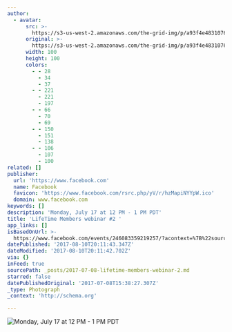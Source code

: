 ```yaml
---
author:
  - avatar:
      src: >-
        https://s3-us-west-2.amazonaws.com/the-grid-img/p/a93f4e483107655bb5a816ffba16243ed195e641.png
      original: >-
        https://s3-us-west-2.amazonaws.com/the-grid-img/p/a93f4e483107655bb5a816ffba16243ed195e641.png
      width: 100
      height: 100
      colors:
        - - 28
          - 34
          - 37
        - - 221
          - 221
          - 197
        - - 66
          - 70
          - 69
        - - 150
          - 151
          - 138
        - - 106
          - 107
          - 100
related: []
publisher:
  url: 'https://www.facebook.com'
  name: Facebook
  favicon: 'https://www.facebook.com/rsrc.php/yV/r/hzMapiNYYpW.ico'
  domain: www.facebook.com
keywords: []
description: 'Monday, July 17 at 12 PM - 1 PM PDT'
title: 'LifeTime Members webinar #2 '
app_links: []
isBasedOnUrl: >-
  https://www.facebook.com/events/246083359219257/?acontext=%7B%22source%22%3A5%2C%22page_id_source%22%3A483440371846159%2C%22action_history%22%3A[%7B%22surface%22%3A%22page%22%2C%22mechanism%22%3A%22main_list%22%2C%22extra_data%22%3A%22%7B%5C%22page_id%5C%22%3A483440371846159%2C%5C%22tour_id%5C%22%3Anull%7D%22%7D]%2C%22has_source%22%3Atrue%7D
datePublished: '2017-08-10T20:11:43.347Z'
dateModified: '2017-08-10T20:11:42.702Z'
via: {}
inFeed: true
sourcePath: _posts/2017-07-08-lifetime-members-webinar-2.md
starred: false
datePublishedOriginal: '2017-07-08T15:38:27.307Z'
_type: Photograph
_context: 'http://schema.org'

---
```

![Monday, July 17 at 12 PM - 1 PM PDT](https://imgflo.herokuapp.com/graph/2b2431f8e7ba7b0/db7caee1df3ace5b9d0b852d472cc81a/noop.jpg?input=https%3A%2F%2Fscontent.xx.fbcdn.net%2Fv%2Ft1.0-0%2Fs526x296%2F19756531_673699612820233_3965856728624954956_n.jpg%3Foh%3Dd3c5ed3666fff0595503052ea03b741c%26oe%3D59D081A6)